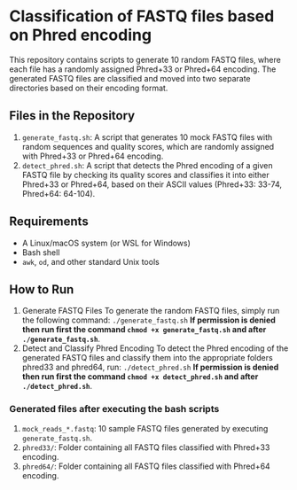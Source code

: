 # Classification of FASTQ files based on Phred encoding

This repository contains scripts to generate 10 random FASTQ files, where each file has a randomly assigned Phred+33 or Phred+64 encoding. The generated FASTQ files are classified and moved into two separate directories based on their encoding format.

## Files in the Repository
1. `generate_fastq.sh`: A script that generates 10 mock FASTQ files with random sequences and quality scores, which are randomly assigned with Phred+33 or Phred+64 encoding.
2. `detect_phred.sh`: A script that detects the Phred encoding of a given FASTQ file by checking its quality scores and classifies it into either Phred+33 or Phred+64, based on their ASCII values (Phred+33: 33-74, Phred+64: 64-104).

## Requirements
- A Linux/macOS system (or WSL for Windows)
- Bash shell
- `awk`, `od`, and other standard Unix tools

## How to Run
1. Generate FASTQ Files
To generate the random FASTQ files, simply run the following command:
`./generate_fastq.sh`
**If permission is denied then run first the command `chmod +x generate_fastq.sh` and after `./generate_fastq.sh`**.
2. Detect and Classify Phred Encoding
To detect the Phred encoding of the generated FASTQ files and classify them into the appropriate folders phred33 and phred64, run:
`./detect_phred.sh`
**If permission is denied then run first the command `chmod +x detect_phred.sh` and after `./detect_phred.sh`**.

### Generated files after executing the bash scripts
1. `mock_reads_*.fastq`: 10 sample FASTQ files generated by executing `generate_fastq.sh`.
2. `phred33/`: Folder containing all FASTQ files classified with Phred+33 encoding.
3. `phred64/`: Folder containing all FASTQ files classified with Phred+64 encoding.
